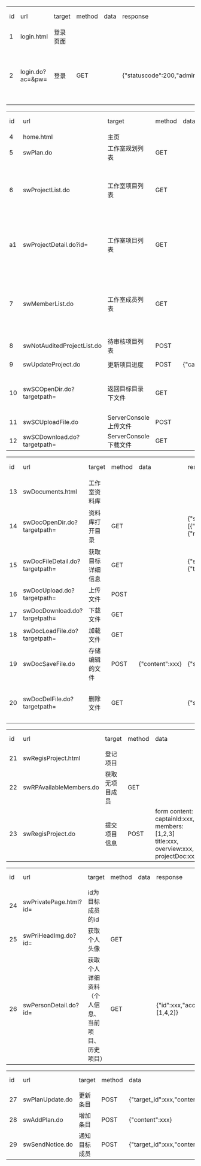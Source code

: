 <table>
    <tr>
        <td>id</td>
        <td>url</td>
        <td>target</td>
        <td>method</td>
        <td>data</td>
        <td>response</td>
        <td>response 参数含义</td>
    </tr>
    <tr>
        <td>1</td>
        <td>login.html</td>
        <td>登录页面</td>
        <td></td>
        <td></td>
        <td></td>
        <td></td>
    </tr>
    <tr>
        <td>2</td>
        <td>login.do?ac=&pw=</td>
        <td>登录</td>
        <td>GET</td>
        <td></td>
        <td>{"statuscode":200,"admin":True}</td>
        <td>200:ok</br>201:account not exists</br>202:incorrect password</br>admin:是否为管理员账号</td>
    </tr>
</table>
<table>
    <tr>
        <td>id</td>
        <td>url</td>
        <td>target</td>
        <td>method</td>
        <td>data</td>
        <td>response</td>
        <td>response 参数含义</td>
    </tr>
    <tr>
        <td>4</td>
        <td>home.html</td>
        <td>主页</td>
        <td></td>
        <td></td>
        <td></td>
        <td></td>
    </tr>
    <tr>
        <td>5</td>
        <td>swPlan.do</td>
        <td>工作室规划列表</td>
        <td>GET</td>
        <td></td>
        <td></td>
        <td></td>
    </tr>
    <tr>
        <td>6</td>
        <td>swProjectList.do</td>
        <td>工作室项目列表</td>
        <td>GET</td>
        <td></td>
        <td>[{"id":xxx,"updateTime":xxx,"title":xxx,"lastState":xxx},</br>{"id":xxx,"updateTime":xxx,"title":xxx,"lastState":xxx}]</td>
        <td>id:该条目id</br>updateTime:上次更新时</br>title:项目名称</br>lastState:上次更新内容</td>
    </tr>
    <tr>
        <td>a1</td>
        <td>swProjectDetail.do?id=</td>
        <td>工作室项目列表</td>
        <td>GET</td>
        <td></td>
        <td>[{"time":xxx,"content":xxx,"state":"completed"},</br>{"time":xxx,"content":xxx,"state":"incompleted"},</br>{"time":xxx,"content":xxx,"state":"failed"}]</td>
        <td>id:该条目id</br>updateTime:上次更新时</br>title:项目名称</br>lastState:上次更新内容</td>
    </tr>
    <tr>
        <td>7</td>
        <td>swMemberList.do</td>
        <td>工作室成员列表</td>
        <td>GET</td>
        <td></td>
        <td>[{"id":xxx,"account":xxx,"isOnline":False,"pertag":xxx,"isCaptain":False},</br>{"id":xxx,"account":xxx,"isOnline":True,"pertag":xxx,"isCaptain":True}]</td>
        <td>account:..</br>pertag:个人标签</br>isCaptain:是否是项目组长</br>isOnline:是否在线</td>
    </tr>
    <tr>
        <td>8</td>
        <td>swNotAuditedProjectList.do</td>
        <td>待审核项目列表</td>
        <td>POST</td>
        <td></td>
        <td>[{"captainId":xxx,"members":[1,2,3],"title":xxx,"overview":"xxx","docHref":xxx}]</td>
        <td>200:success</br>201:failed</td>
    </tr>
    <tr>
        <td>9</td>
        <td>swUpdateProject.do</td>
        <td>更新项目进度</td>
        <td>POST</td>
        <td>{"captainId":xxx,"content":xxx}</td>
        <td>{"statuscode":200}</td>
        <td>200:success</br>201:failed</td>
    </tr>
    <tr>
        <td>10</td>
        <td>swSCOpenDir.do?targetpath=</td>
        <td>返回目标目录下文件</td>
        <td>GET</td>
        <td></td>
        <td>{"statuscode":200,"content":[{"name":xxx,"isDir":False},<br>{"name":xxx,"isDir":True}]}</td>
        <td>200:success</br>201:path not exists</br>202:path is not a dir</td>
    </tr>
    <tr>
        <td>11</td>
        <td>swSCUploadFile.do</td>
        <td>ServerConsole上传文件</td>
        <td>POST</td>
        <td></td>
        <td></td>
        <td></td>
    </tr>
    <tr>
        <td>12</td>
        <td>swSCDownload.do?targetpath=</td>
        <td>ServerConsole下载文件</td>
        <td>GET</td>
        <td></td>
        <td></td>
        <td></td>
    </tr>
</table>
<table>
    <tr>
        <td>id</td>
        <td>url</td>
        <td>target</td>
        <td>method</td>
        <td>data</td>
        <td>response</td>
        <td>response 参数含义</td>
    </tr>
    <tr>
        <td>13</td>
        <td>swDocuments.html</td>
        <td>工作室资料库</td>
        <td></td>
        <td></td>
        <td></td>
        <td></td>
    </tr>
    <tr>
        <td>14</td>
        <td>swDocOpenDir.do?targetpath=</td>
        <td>资料库打开目录</td>
        <td>GET</td>
        <td></td>
        <td>{"statuscode":200,"content":[{"name":xxx,"isDir":False},<br>{"name":xxx,"isDir":True}]}</td>
        <td>200:success</br>201:path not exists</br>202:path is not a dir</td>
    </tr>
    <tr>
        <td>15</td>
        <td>swDocFileDetail.do?targetpath=</td>
        <td>获取目标详细信息</td>
        <td>GET</td>
        <td></td>
        <td>{"statuscode":200,"data":{"title":xxx,"type":xxx,"size":xxx,"uploadTime":xxx}}</td>
        <td>200:ok</br>201:path not exists</td>
    </tr>
    <tr>
        <td>16</td>
        <td>swDocUpload.do?targetpath=</td>
        <td>上传文件</td>
        <td>POST</td>
        <td></td>
        <td></td>
        <td></td>
    </tr>
    <tr>
        <td>17</td>
        <td>swDocDownload.do?targetpath=</td>
        <td>下载文件</td>
        <td>GET</td>
        <td></td>
        <td></td>
        <td></td>
    </tr>
    <tr>
        <td>18</td>
        <td>swDocLoadFile.do?targetpath=</td>
        <td>加载文件</td>
        <td>GET</td>
        <td></td>
        <td></td>
        <td></td>
    </tr>
    <tr>
        <td>19</td>
        <td>swDocSaveFile.do</td>
        <td>存储编辑的文件</td>
        <td>POST</td>
        <td>{"content":xxx}</td>
        <td>{"statuscode":220}</td>
        <td>200:ok</br>201:target not exists</td>
    </tr>
    <tr>
        <td>20</td>
        <td>swDocDelFile.do?targetpath=</td>
        <td>删除文件</td>
        <td>GET</td>
        <td></td>
        <td>{"statuscode":200}</td>
        <td>200:success</br>201:operation denied</br>202:path not exists</br></td>
    </tr>
</table>
<table>
    <tr>
        <td>id</td>
        <td>url</td>
        <td>target</td>
        <td>method</td>
        <td>data</td>
        <td>response</td>
        <td>response 参数含义</td>
    </tr>
    <tr>
        <td>21</td>
        <td>swRegisProject.html</td>
        <td>登记项目</td>
        <td></td>
        <td></td>
        <td></td>
        <td></td>
    </tr>
    <tr>
        <td>22</td>
        <td>swRPAvailableMembers.do</td>
        <td>获取无项目成员</td>
        <td>GET</td>
        <td></td>
        <td>[1,2,3]</td>
        <td>返回可用成员的id list</td>
    </tr>
    <tr>
        <td>23</td>
        <td>swRegisProject.do</td>
        <td>提交项目信息</td>
        <td>POST</td>
        <td>form content:</br>captainId:xxx,</br>members:[1,2,3]</br>title:xxx,</br>overview:xxx,</br>projectDoc:xxx</td>
        <td>{"statuscode":200}</td>
        <td>200:ok</br>201:failed</td>
    </tr>
</table>
<table>
    <tr>
        <td>id</td>
        <td>url</td>
        <td>target</td>
        <td>method</td>
        <td>data</td>
        <td>response</td>
        <td>response 参数含义</td>
    </tr>
    </tr>
        <td>24</td>
        <td>swPrivatePage.html?id=</td>
        <td>id为目标成员的id</td>
        <td></td>
        <td></td>
        <td></td>
        <td></td>
    </tr>
    <tr>
        <td>25</td>
        <td>swPriHeadImg.do?id=</td>
        <td>获取个人头像</td>
        <td>GET</td>
        <td></td>
        <td></td>
        <td></td>
    </tr>
    <tr>
        <td>26</td>
        <td>swPersonDetail.do?id=</td>
        <td>获取个人详细资料（个人信息、当前项目、历史项目）</td>
        <td>GET</td>
        <td></td>
        <td>{"id":xxx,"account":xxx,"curProjectId":xxx,"achievements":[1,4,2]}</td>
        <td></td>
    </tr>
</table>
<table>
    <tr>
        <td>id</td>
        <td>url</td>
        <td>target</td>
        <td>method</td>
        <td>data</td>
        <td>response</td>
        <td>response 参数含义</td>
    </tr>
    <tr>
        <td>27</td>
        <td>swPlanUpdate.do</td>
        <td>更新条目</td>
        <td>POST</td>
        <td>{"target_id":xxx,"content":xxx}</td>
        <td>{"statuscode":200}</td>
        <td>200:ok</br>201:failed</td>
    </tr>
    <tr>
        <td>28</td>
        <td>swAddPlan.do</td>
        <td>增加条目</td>
        <td>POST</td>
        <td>{"content":xxx}</td>
        <td>{"statuscode":200}</td>
        <td>200:ok</br>201:failed</td>
    </tr>
    <tr>
        <td>29</td>
        <td>swSendNotice.do</td>
        <td>通知目标成员</td>
        <td>POST</td>
        <td>{"target_id":xxx,"content":xxx}</td>
        <td>{"statuscode":200}</td>
        <td>200:ok</br>201:failed</td>
    </tr>
</table>
